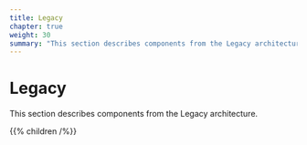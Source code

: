 ```yaml
---
title: Legacy
chapter: true
weight: 30
summary: "This section describes components from the Legacy architecture."
---
```


# Legacy

This section describes components from the Legacy architecture.

{{% children /%}}
